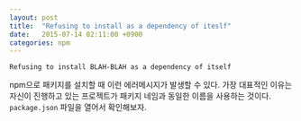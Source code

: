 ```yaml
---
layout: post
title:  "Refusing to install as a dependency of iteslf"
date:   2015-07-14 02:11:00 +0900
categories: npm
---
```


```
Refusing to install BLAH-BLAH as a dependency of itself
```

npm으로 패키지를 설치할 때 이런 에러메시지가 발생할 수 있다. 가장 대표적인 이유는 자신이 진행하고 있는 프로젝트가 패키지 네임과 동일한 이름을 사용하는 것이다. `package.json` 파일을 열어서 확인해보자.
